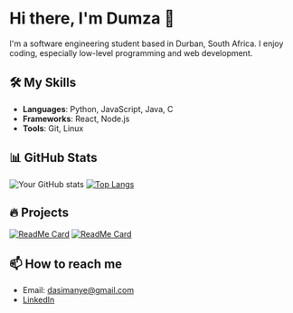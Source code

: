 # Hi there, I'm Dumza 👋

I'm a software engineering student based in Durban, South Africa. I enjoy coding, especially low-level programming and web development.

## 🛠️ My Skills

- **Languages**: Python, JavaScript, Java, C
- **Frameworks**: React, Node.js
- **Tools**: Git, Linux

## 📊 GitHub Stats

![Your GitHub stats](https://github-readme-stats.vercel.app/api?username=adudumayo&show_icons=true&theme=radical)
[![Top Langs](https://github-readme-stats.vercel.app/api/top-langs/?username=adudumayo&layout=compact&theme=radical)](https://github.com/adudumayo/github-readme-stats)

## 🔥 Projects

[![ReadMe Card](https://github-readme-stats.vercel.app/api/pin/?username=adudumayo&repo=react-progress&theme=radical)](https://github.com/adudumayo/taskArena)
[![ReadMe Card](https://github-readme-stats.vercel.app/api/pin/?username=adudumayo&repo=bash_scripts&theme=radical)](https://github.com/adudumayo/bash_scripts)

## 📫 How to reach me

- Email: dasimanye@gmail.com
- [LinkedIn](https://www.linkedin.com/in/asimanye-dudumayo-879a3a16a)
